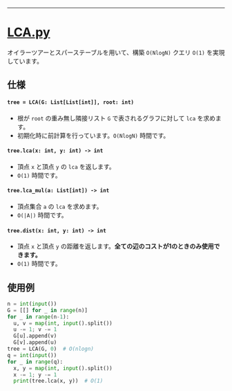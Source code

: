 ___

# [LCA.py](https://github.com/titanium-22/Library_py/blob/main/Graph/LCA.py)

オイラーツアーとスパーステーブルを用いて、構築 `O(NlogN)` クエリ `O(1)` を実現しています。

## 仕様

#### `tree = LCA(G: List[List[int]], root: int)`
- 根が `root` の重み無し隣接リスト `G` で表されるグラフに対して `lca` を求めます。
- 初期化時に前計算を行っています。`O(NlogN)` 時間です。

#### `tree.lca(x: int, y: int) -> int`
- 頂点 `x` と頂点 `y` の `lca` を返します。
- `O(1)` 時間です。

#### `tree.lca_mul(a: List[int]) -> int`
- 頂点集合 `a` の `lca` を求めます。
- `O(|A|)` 時間です。

#### `tree.dist(x: int, y: int) -> int`
- 頂点 `x` と頂点 `y` の距離を返します。**全ての辺のコストが1のときのみ使用できます。**
- `O(1)` 時間です。


## 使用例
```python
n = int(input())
G = [[] for _ in range(n)]
for _ in range(n-1):
  u, v = map(int, input().split())
  u -= 1; v -= 1
  G[u].append(v)
  G[v].append(u)
tree = LCA(G, 0)  # O(nlogn)
q = int(input())
for _ in range(q):
  x, y = map(int, input().split())
  x -= 1; y -= 1
  print(tree.lca(x, y))  # O(1)
```
